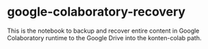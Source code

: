 # google-colaboratory-recovery
This is the notebook to backup and recover entire content in Google Colaboratory runtime to the Google Drive into the konten-colab path.
